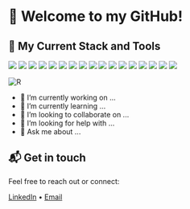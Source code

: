 # 👋 Welcome to my GitHub!

## 📌 My Current Stack and Tools

<p>
  <img src="https://img.shields.io/badge/Google%20Cloud-%234285F4.svg?logo=google-cloud&logoColor=white" />
  <img src="https://img.shields.io/badge/Postgres-%23316192.svg?logo=postgresql&logoColor=white" />
  <img src="https://img.shields.io/badge/MySQL-4479A1?logo=mysql&logoColor=fff" />
  <img src="https://img.shields.io/badge/MariaDB-003545?logo=mariadb&logoColor=white" />
  <img src="https://img.shields.io/badge/SQLite-%2307405e.svg?logo=sqlite&logoColor=white" />

  <img src="https://img.shields.io/badge/Python-3.12-blue?logo=python" />
  <img src="https://img.shields.io/badge/Python-3.11-blue?logo=python" />
  <img src="https://img.shields.io/badge/Pandas-150458?logo=pandas&logoColor=fff" />

  <img src="https://img.shields.io/badge/Salesforce-blue?logo=salesforce" />
  <img src="https://img.shields.io/badge/Google%20Analytics-—-blue?logo=google-analytics" />

  <img src="https://img.shields.io/badge/Looker-blue?logo=looker" />
  <img src="https://custom-icon-badges.demolab.com/badge/Power%20BI-F1C912?logo=power-bi&logoColor=fff" />
  <img src="https://custom-icon-badges.demolab.com/badge/Tableau-0176D3?logo=tableau&logoColor=fff" />
  
  <img src="https://img.shields.io/badge/Jira-0052CC?logo=jira&logoColor=fff" />
  <img src="https://img.shields.io/badge/Slack-4A154B?logo=slack&logoColor=fff" />
  <img src="https://img.shields.io/badge/Trello-0052CC?logo=trello&logoColor=fff" />
  <img src="https://img.shields.io/badge/Zoom-2D8CFF?logo=zoom&logoColor=white"/>
</p>

![R](https://img.shields.io/badge/R-4.2-blue?logo=r)

- 🔭 I’m currently working on ...
- 🌱 I’m currently learning ...
- 👯 I’m looking to collaborate on ...
- 🤔 I’m looking for help with ...
- 💬 Ask me about ...

## 📬 Get in touch

Feel free to reach out or connect:

[LinkedIn](https://www.linkedin.com/in/jeremie-amoroso/) • [Email](mailto:amorosojeremie@gmail.com)

